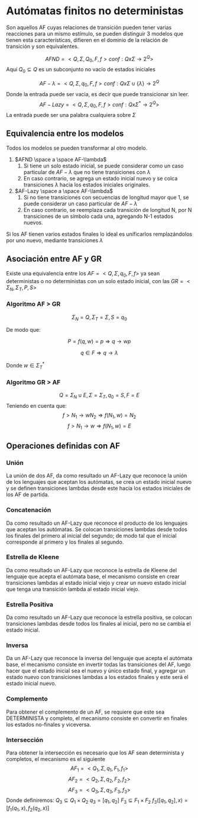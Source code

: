 # Autómatas finitos no deterministas
Son aquellos AF cuyas relaciones de transición pueden tener varias reacciones para un mismo estímulo, se pueden distinguir 3 modelos que tienen esta características, difieren en el dominio de la relación de transición y son equivalentes.

$$
AFND = < Q, \Sigma, Q_0, F, f > con f: Q x \Sigma \rightarrow 2^Q > 
$$
Aquí $Q_0 \subseteq Q$ es un subconjunto no vacío de estados iniciales

$$ AF-\lambda = < Q, \Sigma, q_0, F, f > con f: Q x\Sigma \cup \{\lambda\} \rightarrow 2^Q$$
Donde la entrada puede ser vacia, es decir que puede transicionar sin leer.
$$ AF-Lazy = <Q, \Sigma, q_0, F, f> con f: Q x \Sigma^* \rightarrow 2^Q >$$
La entrada puede ser una palabra cualquiera sobre $\Sigma$ 

## Equivalencia entre los modelos
Todos los modelos se pueden transformar al otro modelo.
1) $AFND \space a \space AF-\lambda$ 
	1) Si tiene un solo estado inicial, se puede considerar como un caso particular de $AF-\lambda$ que no tiene transiciones con $\lambda$
	2) En caso contrario, se agrega un estado inicial nuevo y se colca transiciones $\lambda$ hacia los estados iniciales originales.
2) $AF-Lazy \space a \space AF-\lambda$ 
	1) Si no tiene transiciones con secuencias de longitud mayor que 1, se puede considerar un caso particular de $AF-\lambda$ 
	2) En caso contrario, se reemplaza cada transición de longitud N, por N transiciones de un símbolo cada una, agregando N-1 estados nuevos.

Si los AF tienen varios estados finales lo ideal es unificarlos remplazándolos por uno nuevo, mediante transiciones $\lambda$ 

## Asociación entre AF y GR
Existe una equivalencia entre los $AF = < Q, \Sigma, q_0, F, f >$ ya sean deterministas o no deterministas con un solo estado inicial, con las $GR = <\Sigma_N, \Sigma_T, P, S>$
### Algoritmo AF > GR
$$
\Sigma_N = Q, \Sigma_T=\Sigma, S=q_0
$$


De modo que:

$$
P = f(q,w)=p \Rightarrow q \rightarrow wp
$$


$$
q \in F \Rightarrow q \rightarrow \lambda
$$

Donde $w \in \Sigma_T^*$
### Algoritmo GR > AF
$$
	Q = \Sigma_N \cup {E} , \Sigma=\Sigma_T, q_0 = S, F = {E}
$$
Teniendo en cuenta que:
$$
f > N_1 \rightarrow wN_2 \Rightarrow f(N_1,w) = N_2 
$$
$$
f > N_1 \rightarrow w \Rightarrow f(N_1,w) = E
$$

## Operaciones definidas con AF 
### Unión
La unión de dos AF, da como resultado un AF-Lazy que reconoce la unión de los lenguajes que aceptan los autómatas, se crea un estado inicial nuevo y se definen transiciones lambdas desde este hacía los estados iniciales de los AF de partida.

### Concatenación
Da como resultado un AF-Lazy que reconoce el producto de los lenguajes que aceptan los autómatas. Se colocan transiciones lambdas desde todos los finales del primero al inicial del segundo; de modo tal que el inicial corresponde al primero y los finales al segundo.

### Estrella de Kleene
Da como resultado un AF-Lazy que reconoce la estrella de Kleene del lenguaje que acepta el autómata base, el mecanismo consiste en crear transiciones lambdas al estado inicial viejo y crear un nuevo estado inicial que tenga una transición lambda al estado inicial viejo.

### Estrella Positiva
Da como resultado un AF-Lazy que reconoce la estrella positiva, se colocan transiciones lambdas desde todos los finales al inicial, pero no se cambia el estado inicial.

### Inversa
Da un AF-Lazy que reconoce la inversa del lenguaje que acepta el autómata base, el mecanismo consiste en invertir todas las transiciones del AF, luego hacer que el estado inicial sea el nuevo y único estado final, y agregar un estado nuevo con transiciones lambdas a los estados finales y este será el estado inicial nuevo.
### Complemento

Para obtener el complemento de un AF, se requiere que este sea DETERMINISTA y completo, el mecanismo consiste en convertir en finales los estados no-finales y viceversa.

###  Intersección
Para obtener la intersección es necesario que los AF sean determinista y completos, el mecanismo es el siguiente
$$
AF_1 = <Q_1, \Sigma,q_1,F_1,f_1>
$$
$$
AF_2= <Q_2,\Sigma,q_2,F_2,f_2>
$$
$$
AF_3 = <Q_3,\Sigma, q_3,F_3,f_3> 
$$
Donde definiremos:
$Q_3 \subseteq Q_1 \times Q_2$
$q_3=[q_1,q_2]$
$F_3 \subseteq F_1 \times F_2$
$f_3([q_1,q_2], x) = [f_1(q_1,x), f_2(q_2,x)]$
